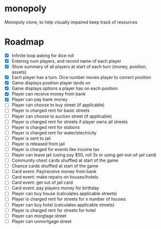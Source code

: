 # monopoly
Monopoly clone, to help visually impaired keep track of resources

# Roadmap 
- [x] Infinite loop asking for dice roll
- [x] Entering num players, and record name of each player
- [x] Show summary of all players at start of each turn (money, position, assets)
- [x] Each player has a turn. Dice number moves player to correct position
- [x] Game displays position player lands on
- [x] Game displays options a player has on each position
- [x] Player can receive money from bank
- [x] Player can pay bank money
- [ ] Player can choose to buy street (if applicable)
- [ ] Player is charged rent for basic streets
- [ ] Player can choose to auction street (if applicable)
- [ ] Player is charged rent for streets if player owns all streets
- [ ] Player is charged rent for stations
- [ ] Player is charged rent for water/electricity
- [ ] Player is sent to jail
- [ ] Player is released from jail
- [ ] Player is charged for events like income tax
- [ ] Player can leave jail (using pay $50, roll 3x or using get-out-of-jail card)
- [ ] Community chest cards shuffled at start of the game
- [ ] Chance cards shuffled at start of the game
- [ ] Card event: Pay/receive money from bank
- [ ] Card event: make repairs on houses/hotels
- [ ] Card event: get out of jail card
- [ ] Card event: pay players money for birthday
- [ ] Player can buy house (calculates applicable streets)
- [ ] Player is charged rent for streets for x number of houses
- [ ] Player can buy hotel (calculates applicable streets)
- [ ] Player is charged rent for streets for hotel
- [ ] Player can morgtage street
- [ ] Player can unmortgage street
